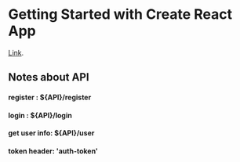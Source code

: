 # Getting Started with Create React App

[Link](https://majestic-chimera-035874.netlify.app).

## Notes about API
#### register : ${API}/register 
#### login : ${API}/login 
#### get user info: ${API}/user
#### token header: 'auth-token'




